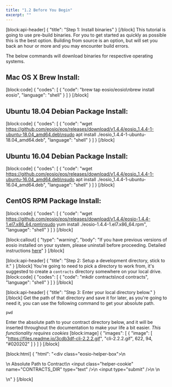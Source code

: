 ```yaml
---
title: "1.2 Before You Begin"
excerpt: ""
---
```

[block:api-header]
{
  "title": "Step 1: Install binaries"
}
[/block]
This tutorial is going to use pre-build binaries. For you to get started as quickly as possible this is the best option. Building from source is an option, but will set you back an hour or more and you may encounter build errors.

The below commands will download binaries for respective operating systems.

## Mac OS X Brew Install:
[block:code]
{
  "codes": [
    {
      "code": "brew tap eosio/eosio\nbrew install eosio",
      "language": "shell"
    }
  ]
}
[/block]
## Ubuntu 18.04 Debian Package Install:
[block:code]
{
  "codes": [
    {
      "code": "wget https://github.com/eosio/eos/releases/download/v1.4.4/eosio_1.4.4-1-ubuntu-18.04_amd64.deb\nsudo apt install ./eosio_1.4.4-1-ubuntu-18.04_amd64.deb",
      "language": "shell"
    }
  ]
}
[/block]
## Ubuntu 16.04 Debian Package Install:
[block:code]
{
  "codes": [
    {
      "code": "wget https://github.com/eosio/eos/releases/download/v1.4.4/eosio_1.4.4-1-ubuntu-16.04_amd64.deb\nsudo apt install ./eosio_1.4.4-1-ubuntu-16.04_amd64.deb",
      "language": "shell"
    }
  ]
}
[/block]
## CentOS RPM Package Install:
[block:code]
{
  "codes": [
    {
      "code": "wget https://github.com/eosio/eos/releases/download/v1.4.4/eosio-1.4.4-1.el7.x86_64.rpm\nsudo yum install ./eosio-1.4.4-1.el7.x86_64.rpm",
      "language": "shell"
    }
  ]
}
[/block]

[block:callout]
{
  "type": "warning",
  "body": "If you have previous versions of eosio installed on your system, please uninstall before proceeding. Detailed instructions [here](https://github.com/EOSIO/eos/blob/master/README.md)"
}
[/block]

[block:api-header]
{
  "title": "Step 2: Setup a development directory, stick to it."
}
[/block]
You're going to need to pick a directory to work from, it's suggested to create a `contracts` directory somewhere on your local drive. 
[block:code]
{
  "codes": [
    {
      "code": "mkdir contracts\ncd contracts",
      "language": "shell"
    }
  ]
}
[/block]

[block:api-header]
{
  "title": "Step 3: Enter your local directory below."
}
[/block]
Get the path of that directory and save it for later, as you're going to need it, you can use the following command to get your absolute path.
```
pwd
```

Enter the absolute path to your contract directory below, and it will be inserted throughout the documentation to make your life a bit easier. _This functionality requires cookies_
[block:image]
{
  "images": [
    {
      "image": [
        "https://files.readme.io/3cdb3df-cli-2.2.2.gif",
        "cli-2.2.2.gif",
        622,
        94,
        "#020202"
      ]
    }
  ]
}
[/block]

[block:html]
{
  "html": "<div class=\"eosio-helper-box\">\n  <form> \n    <label>Absolute Path to Contract</label>\n    <input class=\"helper-cookie\" name=\"CONTRACTS_DIR\" type=\"text\" />\n    <input type=\"submit\" />\n    <span></span>\n  </form>\n</div>"
}
[/block]